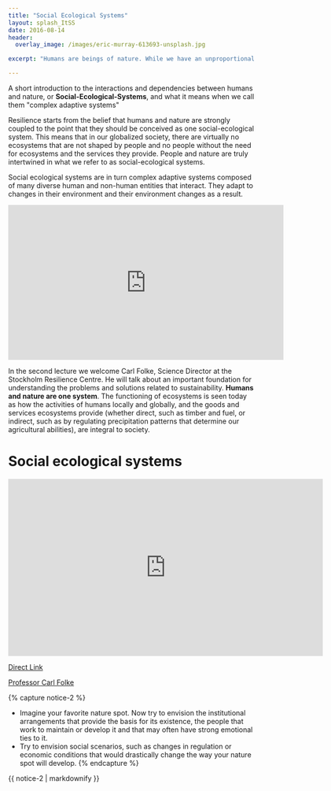 ```yaml
---
title: "Social Ecological Systems"
layout: splash_ItSS
date: 2016-08-14
header:
  overlay_image: /images/eric-murray-613693-unsplash.jpg

excerpt: "Humans are beings of nature. While we have an unproportional impact on the planet since some centuries back, we still need food, water, air, shelter and connection. To understand that our wellbeing is unseparabale from the health of the ecosystems around us is embedded in taking a social-ecological systems view."

---
```


A short introduction to the interactions and dependencies between humans and nature, or __Social-Ecological-Systems__, and what it means when we call them "complex adaptive systems"

Resilience starts from the belief that humans and nature are strongly coupled to the point that they should be conceived as one social-ecological system. This means that in our globalized society, there are virtually no ecosystems that are not shaped by people and no people without the need for ecosystems and the services they provide. People and nature are truly intertwined in what we refer to as social-ecological systems.

Social ecological systems are in turn complex adaptive systems composed of many diverse human and non-human entities that interact. They adapt to changes in their environment and their environment changes as a result.

<iframe width="560" height="315" src="https://www.youtube.com/embed/1WrMK-cqmkc" frameborder="0" allowfullscreen></iframe>

In the second lecture we welcome Carl Folke, Science Director at the Stockholm Resilience Centre. He will talk about an important foundation for understanding the problems and solutions related to sustainability. __Humans and nature are one system__. The functioning of ecosystems is seen today as how the activities of humans locally and globally, and the goods and services ecosystems provide (whether direct, such as timber and fuel, or indirect, such as by regulating precipitation patterns that determine our agricultural abilities), are integral to society.

# Social ecological systems

<iframe width="640" height="360" src="https://www.youtube.com/embed/AONZkofXko4" frameborder="0" allowfullscreen></iframe>

[Direct Link](https://www.youtube.com/embed/AONZkofXko4)

[Professor Carl Folke](http://www.stockholmresilience.org/21/contact/staff/1-15-2008-folke.html)

{% capture notice-2 %}
* Imagine your favorite nature spot. Now try to envision the institutional arrangements that provide the basis for its existence, the people that work to maintain or develop it and that may often have strong emotional ties to it.
* Try to envision social scenarios, such as changes in regulation or economic conditions that would drastically change the way your nature spot will develop.
{% endcapture %}
<div class="notice--info">{{ notice-2 | markdownify }}</div>
